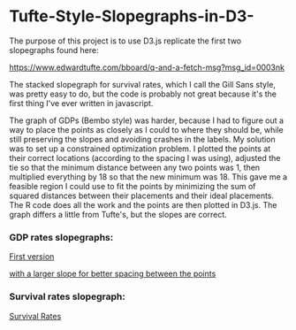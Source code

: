 # Tufte-Style-Slopegraphs-in-D3-

The purpose of this project is to use D3.js replicate the first two slopegraphs found here:

https://www.edwardtufte.com/bboard/q-and-a-fetch-msg?msg_id=0003nk

The stacked slopegraph for survival rates, which I call the Gill Sans style, was pretty easy to do, but the code is probably not great because it's the first thing I've ever written in javascript.

The graph of GDPs (Bembo style) was harder, because I had to figure out a way to place the points as closely as I could to where they should be, while still preserving the slopes and avoiding crashes in the labels.  My solution was to set up a constrained optimization problem.  I plotted the points at their correct locations (according to the spacing I was using), adjusted the tie so that the minimum distance between any two points was 1, then multiplied everything by 18 so that the new minimum was 18.  This gave me a feasible region I could use to fit the points by minimizing the sum of squared distances between their placements and their ideal placements.  The R code does all the work and the points are then plotted in D3.js.  The graph differs a little from Tufte's, but the slopes are correct. 

### GDP rates slopegraphs:

[First version](https://zrvc.github.io/Tufte-Style-Slopegraphs-in-D3-/TufteBemboStyle.html)

[with a larger slope for better spacing between the points](https://zrvc.github.io/Tufte-Style-Slopegraphs-in-D3-/TufteBembo36ptDrop.html)


### Survival rates slopegraph:

[Survival Rates](https://zrvc.github.io/Tufte-Style-Slopegraphs-in-D3-/TufteGillSansStyle.html)
